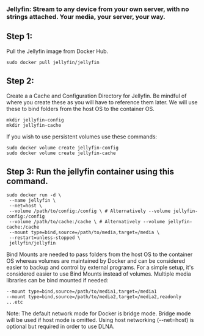 ### Jellyfin: Stream to any device from your own server, with no strings attached. Your media, your server, your way.

## Step 1:
Pull the Jellyfin image from Docker Hub.
```
sudo docker pull jellyfin/jellyfin
```
## Step 2:
Create a a Cache and Configuration Directory for Jellyfin. Be mindful of where you create these as you will have to reference them later. We will use these to bind folders from the host OS to the container OS.
```
mkdir jellyfin-config
mkdir jellyfin-cache
```

If you wish to use persistent volumes use these commands:
```
sudo docker volume create jellyfin-config
sudo docker volume create jellyfin-cache
```

## Step 3: Run the jellyfin container using this command.
```
sudo docker run -d \
 --name jellyfin \
 --net=host \
 --volume /path/to/config:/config \ # Alternatively --volume jellyfin-config:/config
 --volume /path/to/cache:/cache \ # Alternatively --volume jellyfin-cache:/cache
 --mount type=bind,source=/path/to/media,target=/media \
 --restart=unless-stopped \
 jellyfin/jellyfin
```


Bind Mounts are needed to pass folders from the host OS to the container OS whereas volumes are maintained by Docker and can be considered easier to backup and control by external programs. 
For a simple setup, it's considered easier to use Bind Mounts instead of volumes. Multiple media libraries can be bind mounted if needed:

```
--mount type=bind,source=/path/to/media1,target=/media1
--mount type=bind,source=/path/to/media2,target=/media2,readonly
...etc
```

Note:
The default network mode for Docker is bridge mode. Bridge mode will be used if host mode is omitted. Using host networking (--net=host) is optional but required in order to use DLNA.
